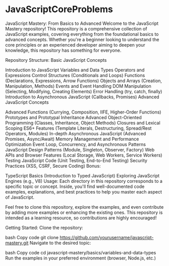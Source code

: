 # JavaScriptCoreProblems

JavaScript Mastery: From Basics to Advanced
Welcome to the JavaScript Mastery repository! This repository is a comprehensive collection of JavaScript examples, covering everything from the foundational basics to advanced concepts. Whether you're a beginner looking to understand the core principles or an experienced developer aiming to deepen your knowledge, this repository has something for everyone.

Repository Structure:
Basic JavaScript Concepts

Introduction to JavaScript
Variables and Data Types
Operators and Expressions
Control Structures (Conditionals and Loops)
Functions (Declarations, Expressions, Arrow Functions)
Objects and Arrays (Creation, Manipulation, Methods)
Events and Event Handling
DOM Manipulation (Selecting, Modifying, Creating Elements)
Error Handling (try, catch, finally)
Introduction to Asynchronous JavaScript (Callbacks, Promises)
Advanced JavaScript Concepts

Advanced Functions (Currying, Composition, IIFE, Higher-Order Functions)
Prototypes and Prototypal Inheritance
Advanced Object-Oriented Programming (Classes, Inheritance, Object Methods)
Closures and Lexical Scoping
ES6+ Features (Template Literals, Destructuring, Spread/Rest Operators, Modules)
In-depth Asynchronous JavaScript (Advanced Promises, Async/Await)
Memory Management and Performance Optimization
Event Loop, Concurrency, and Asynchronous Patterns
JavaScript Design Patterns (Module, Singleton, Observer, Factory)
Web APIs and Browser Features (Local Storage, Web Workers, Service Workers)
Testing JavaScript Code (Unit Testing, End-to-End Testing)
Security Practices (XSS, CSRF, Secure Coding)
Bonus:

TypeScript Basics (Introduction to Typed JavaScript)
Exploring JavaScript Engines (e.g., V8)
Usage:
Each directory in this repository corresponds to a specific topic or concept. Inside, you'll find well-documented code examples, explanations, and best practices to help you master each aspect of JavaScript.

Feel free to clone this repository, explore the examples, and even contribute by adding more examples or enhancing the existing ones. This repository is intended as a learning resource, so contributions are highly encouraged!

Getting Started:
Clone the repository:

bash
Copy code
git clone https://github.com/yourusername/javascript-mastery.git
Navigate to the desired topic:

bash
Copy code
cd javascript-mastery/basics/variables-and-data-types
Run the examples in your preferred environment (browser, Node.js, etc.)

